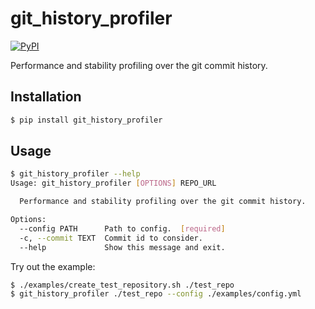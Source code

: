 # git_history_profiler

[![PyPI](https://img.shields.io/pypi/v/git_history_profiler.svg?style=flat)](https://pypi.org/project/git-history-profiler/)

Performance and stability profiling over the git commit history.

## Installation

```bash
$ pip install git_history_profiler
```

## Usage

```bash
$ git_history_profiler --help
Usage: git_history_profiler [OPTIONS] REPO_URL

  Performance and stability profiling over the git commit history.

Options:
  --config PATH      Path to config.  [required]
  -c, --commit TEXT  Commit id to consider.
  --help             Show this message and exit.
```

Try out the example:
```bash
$ ./examples/create_test_repository.sh ./test_repo
$ git_history_profiler ./test_repo --config ./examples/config.yml
```

